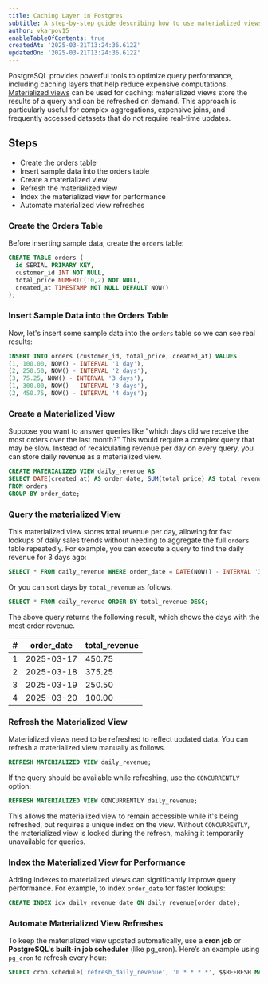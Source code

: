 ```yaml
---
title: Caching Layer in Postgres
subtitle: A step-by-step guide describing how to use materialized views for caching in Postgres
author: vkarpov15
enableTableOfContents: true
createdAt: '2025-03-21T13:24:36.612Z'
updatedOn: '2025-03-21T13:24:36.612Z'
---
```


PostgreSQL provides powerful tools to optimize query performance, including caching layers that help reduce expensive computations.
[Materialized views](https://www.postgresql.org/docs/current/rules-materializedviews.html) can be used for caching: materialized views store the results of a query and can be refreshed on demand.
This approach is particularly useful for complex aggregations, expensive joins, and frequently accessed datasets that do not require real-time updates.

## Steps

- Create the orders table
- Insert sample data into the orders table
- Create a materialized view
- Refresh the materialized view
- Index the materialized view for performance
- Automate materialized view refreshes

### Create the Orders Table

Before inserting sample data, create the `orders` table:

```sql
CREATE TABLE orders (
  id SERIAL PRIMARY KEY,
  customer_id INT NOT NULL,
  total_price NUMERIC(10,2) NOT NULL,
  created_at TIMESTAMP NOT NULL DEFAULT NOW()
);
```

### Insert Sample Data into the Orders Table

Now, let's insert some sample data into the `orders` table so we can see real results:

```sql
INSERT INTO orders (customer_id, total_price, created_at) VALUES
(1, 100.00, NOW() - INTERVAL '1 day'),
(2, 250.50, NOW() - INTERVAL '2 days'),
(3, 75.25, NOW() - INTERVAL '3 days'),
(1, 300.00, NOW() - INTERVAL '3 days'),
(2, 450.75, NOW() - INTERVAL '4 days');
```

### Create a Materialized View

Suppose you want to answer queries like "which days did we receive the most orders over the last month?"
This would require a complex query that may be slow.
Instead of recalculating revenue per day on every query, you can store daily revenue as a materialized view.

```sql
CREATE MATERIALIZED VIEW daily_revenue AS
SELECT DATE(created_at) AS order_date, SUM(total_price) AS total_revenue
FROM orders
GROUP BY order_date;
```

### Query the materialized View

This materialized view stores total revenue per day, allowing for fast lookups of daily sales trends without needing to aggregate the full `orders` table repeatedly.
For example, you can execute a query to find the daily revenue for 3 days ago:

```sql
SELECT * FROM daily_revenue WHERE order_date = DATE(NOW() - INTERVAL '3 days');
```

Or you can sort days by `total_revenue` as follows.

```sql
SELECT * FROM daily_revenue ORDER BY total_revenue DESC;
```

The above query returns the following result, which shows the days with the most order revenue.

| #   | order_date | total_revenue |
| --- | ---------- | ------------- |
| 1   | 2025-03-17 | 450.75        |
| 2   | 2025-03-18 | 375.25        |
| 3   | 2025-03-19 | 250.50        |
| 4   | 2025-03-20 | 100.00        |

### Refresh the Materialized View

Materialized views need to be refreshed to reflect updated data.
You can refresh a materialized view manually as follows.

```sql
REFRESH MATERIALIZED VIEW daily_revenue;
```

If the query should be available while refreshing, use the `CONCURRENTLY` option:

```sql
REFRESH MATERIALIZED VIEW CONCURRENTLY daily_revenue;
```

This allows the materialized view to remain accessible while it's being refreshed, but requires a unique index on the view. Without `CONCURRENTLY`, the materialized view is locked during the refresh, making it temporarily unavailable for queries.

### Index the Materialized View for Performance

Adding indexes to materialized views can significantly improve query performance. For example, to index `order_date` for faster lookups:

```sql
CREATE INDEX idx_daily_revenue_date ON daily_revenue(order_date);
```

### Automate Materialized View Refreshes

To keep the materialized view updated automatically, use a **cron job** or **PostgreSQL's built-in job scheduler** (like pg_cron). Here’s an example using `pg_cron` to refresh every hour:

```sql
SELECT cron.schedule('refresh_daily_revenue', '0 * * * *', $$REFRESH MATERIALIZED VIEW CONCURRENTLY daily_revenue$$);
```
